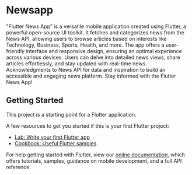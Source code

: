 # Newsapp


"Flutter News App" is a versatile mobile application created using Flutter, a powerful open-source UI toolkit. It fetches and categorizes news from the News API, allowing users to browse articles based on interests like Technology, Business, Sports, Health, and more. The app offers a user-friendly interface and responsive design, ensuring an optimal experience across various devices. Users can delve into detailed news views, share articles effortlessly, and stay updated with real-time news. Acknowledgments to News API for data and inspiration to build an accessible and engaging news platform. Stay informed with the Flutter News App!

## Getting Started

This project is a starting point for a Flutter application.

A few resources to get you started if this is your first Flutter project:

- [Lab: Write your first Flutter app](https://flutter.dev/docs/get-started/codelab)
- [Cookbook: Useful Flutter samples](https://flutter.dev/docs/cookbook)

For help getting started with Flutter, view our
[online documentation](https://flutter.dev/docs), which offers tutorials,
samples, guidance on mobile development, and a full API reference.
